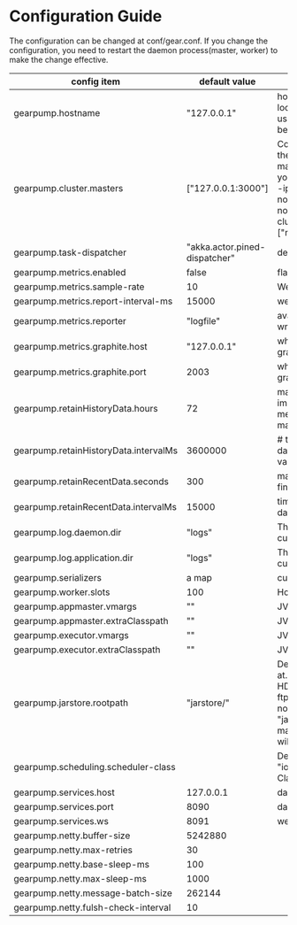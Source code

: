 # Configuration Guide

The configuration can be changed at conf/gear.conf.
If you change the configuration, you need to restart the daemon process(master, worker) to make the change effective.

config item | default value | description
---------------|--------|---------------
gearpump.hostname | "127.0.0.1" | hostname of current machine. If you are using local mode, then set this to 127.0.0.1, if you are using cluster mode, make sure this hostname can be accessed by other machines.
gearpump.cluster.masters | ["127.0.0.1:3000"] | Config to set the master nodes of the cluster. If there are multiple master in the list, then the master nodes runs in HA mode.  ### For example, you may start three master, on node1: bin/master -ip node1 -port 3000, on node2: bin/master -ip node2 -port 3000, on node3: bin/master -ip node3 -port 3000, then you need to set the cluster.masters = ["node1:3000","node2:3000","node3:3000"]
gearpump.task-dispatcher | "akka.actor.pined-dispatcher" | default dispatcher for task actor
gearpump.metrics.enabled | false | flag to enable the metrics system
gearpump.metrics.sample-rate | 10 | We will take one metric out of ${sample.rate}
gearpump.metrics.report-interval-ms | 15000 | we will report once every 15 seconds
gearpump.metrics.reporter  | "logfile" | available value: "graphite", "akka", "logfile" which write the metrics data to different places.
gearpump.metrics.graphite.host | "127.0.0.1" | when set the reporter = "graphite", the target graphite host.
gearpump.metrics.graphite.port | 2003 | when set the reporter = "graphite", the target graphite port
gearpump.retainHistoryData.hours | 72 | max hours of history data to retain, Note: Due to implementation limitation(we store all history in memory), please don't set this to too big which may exhaust memory.
gearpump.retainHistoryData.intervalMs | 3600000 |  # time interval between two data points for history data (unit: ms) Usually this value is set to a big value so that we only store coarse-grain data
gearpump.retainRecentData.seconds | 300 | max seconds of recent data to retain, tHis is for the fine-grain data
gearpump.retainRecentData.intervalMs | 15000 | time interval between two data points for recent data (unit: ms)
gearpump.log.daemon.dir | "logs" | The log directory for daemon processes(relative to current working directory)
gearpump.log.application.dir | "logs" | The log directory for applications(relative to current working directory)
gearpump.serializers | a map | custom serializer for streaming application
gearpump.worker.slots | 100 | How many slots each worker contains
gearpump.appmaster.vmargs | "" | JVM arguments for AppMaster
gearpump.appmaster.extraClasspath | "" | JVM default class path for AppMaster
gearpump.executor.vmargs | "" | JVM arguments for executor
gearpump.executor.extraClasspath | "" | JVM default class path for executor
gearpump.jarstore.rootpath | "jarstore/" |   Define where the submitted jar file will be stored at. This path follows the hadoop path schema, For HDFS, use hdfs://host:port/path/; For FTP, use ftp://host:port/path; If you want to store on master nodes, then use local directory. jarstore.rootpath = "jarstore/" will points to relative directory where master is started. jarstore.rootpath = "/jarstore/" will points to absolute directory on master server
gearpump.scheduling.scheduler-class | | Default value is "io.gearpump.cluster.scheduler.PriorityScheduler". Class to schedule the applications. 
gearpump.services.host | 127.0.0.1 | dashboard UI host address
gearpump.services.port | 8090 | dashboard UI host port
gearpump.services.ws | 8091 | web socket service port for long connection.
gearpump.netty.buffer-size | 5242880
gearpump.netty.max-retries | 30
gearpump.netty.base-sleep-ms | 100
gearpump.netty.max-sleep-ms | 1000
gearpump.netty.message-batch-size | 262144
gearpump.netty.fulsh-check-interval | 10

